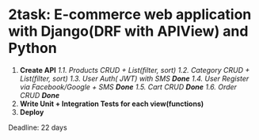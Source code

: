 # 2task:  E-commerce web application with Django(DRF with APIView) and Python

1.  **Create API**
   _1.1. Products CRUD + List(filter, sort)
   1.2. Category CRUD + List(filter, sort)
   1.3. User Auth( JWT) with SMS **Done**
   1.4. User Register via Facebook/Google + SMS **Done**
   1.5. Cart CRUD **Done**
   1.6. Order CRUD **Done**_
2. **Write Unit + Integration Tests for each view(functions)**
3. **Deploy**
 
Deadline: 22 days
